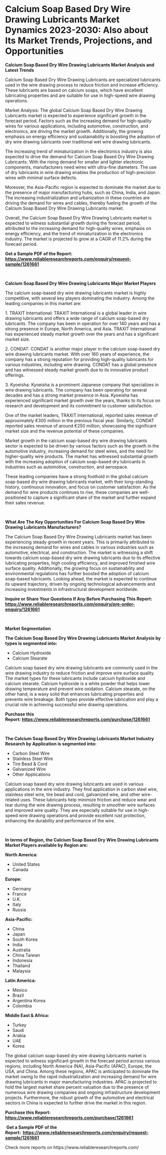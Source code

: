 <p><h1>Calcium Soap Based Dry Wire Drawing Lubricants Market Dynamics 2023-2030: Also about Its Market Trends, Projections, and Opportunities</h1></p><p><strong>Calcium Soap Based Dry Wire Drawing Lubricants Market Analysis and Latest Trends</strong></p>
<p><p>Calcium Soap Based Dry Wire Drawing Lubricants are specialized lubricants used in the wire drawing process to reduce friction and increase efficiency. These lubricants are based on calcium soaps, which have excellent lubricating properties and are suitable for use in high-speed wire drawing operations.</p><p>Market Analysis: The global Calcium Soap Based Dry Wire Drawing Lubricants market is expected to experience significant growth in the forecast period. Factors such as the increasing demand for high-quality wires for various applications, including automotive, construction, and electronics, are driving the market growth. Additionally, the growing emphasis on energy efficiency and sustainability is boosting the adoption of dry wire drawing lubricants over traditional wet wire drawing lubricants.</p><p>The increasing trend of miniaturization in the electronics industry is also expected to drive the demand for Calcium Soap Based Dry Wire Drawing Lubricants. With the rising demand for smaller and lighter electronic components, manufacturers need wires with ultra-fine diameters. The use of dry lubricants in wire drawing enables the production of high-precision wires with minimal surface defects.</p><p>Moreover, the Asia-Pacific region is expected to dominate the market due to the presence of major manufacturing hubs, such as China, India, and Japan. The increasing industrialization and urbanization in these countries are driving the demand for wires and cables, thereby fueling the growth of the Calcium Soap Based Dry Wire Drawing Lubricants market.</p><p>Overall, the Calcium Soap Based Dry Wire Drawing Lubricants market is expected to witness substantial growth during the forecast period, attributed to the increasing demand for high-quality wires, emphasis on energy efficiency, and the trend of miniaturization in the electronics industry. The market is projected to grow at a CAGR of 11.2% during the forecast period.</p></p>
<p><strong>Get a Sample PDF of the Report:&nbsp; <a href="https://www.reliableresearchreports.com/enquiry/request-sample/1261661">https://www.reliableresearchreports.com/enquiry/request-sample/1261661</a></strong></p>
<p>&nbsp;</p>
<p><strong>Calcium Soap Based Dry Wire Drawing Lubricants Major Market Players</strong></p>
<p><p>The calcium soap-based dry wire drawing lubricants market is highly competitive, with several key players dominating the industry. Among the leading companies in this market are:</p><p>1. TRAXIT International: TRAXIT International is a global leader in wire drawing lubricants and offers a wide range of calcium soap-based dry lubricants. The company has been in operation for over 140 years and has a strong presence in Europe, North America, and Asia. TRAXIT International has experienced steady market growth over the years and has a significant market size.</p><p>2. CONDAT: CONDAT is another major player in the calcium soap-based dry wire drawing lubricants market. With over 160 years of experience, the company has a strong reputation for providing high-quality lubricants for various industries, including wire drawing. CONDAT has a global presence and has witnessed steady market growth due to its innovative product offerings.</p><p>3. Kyoeisha: Kyoeisha is a prominent Japanese company that specializes in wire drawing lubricants. The company has been operating for several decades and has a strong market presence in Asia. Kyoeisha has experienced significant market growth over the years, thanks to its focus on research and development and its commitment to customer satisfaction.</p><p>One of the market leaders, TRAXIT International, reported sales revenue of approximately €300 million in the previous fiscal year. Similarly, CONDAT reported sales revenue of around €250 million, showcasing the significant market size and the revenue potential of these companies.</p><p>Market growth in the calcium soap-based dry wire drawing lubricants sector is expected to be driven by various factors such as the growth in the automotive industry, increasing demand for steel wires, and the need for higher-quality wire products. The market has witnessed substantial growth with the increasing adoption of calcium soap-based dry lubricants in industries such as automotive, construction, and aerospace.</p><p>These leading companies have a strong foothold in the global calcium soap-based dry wire drawing lubricants market, with their long-standing history, continuous innovation, and focus on customer satisfaction. As the demand for wire products continues to rise, these companies are well-positioned to capture a significant share of the market and further expand their sales revenue.</p></p>
<p>&nbsp;</p>
<p><strong>What Are The Key Opportunities For Calcium Soap Based Dry Wire Drawing Lubricants Manufacturers?</strong></p>
<p><p>The Calcium Soap Based Dry Wire Drawing Lubricants market has been experiencing steady growth in recent years. This is primarily attributed to the increasing demand for wires and cables in various industries such as automotive, electrical, and construction. The market is witnessing a shift towards calcium soap-based dry wire drawing lubricants due to its effective lubricating properties, high cooling efficiency, and improved finished wire surface quality. Additionally, the growing focus on sustainability and environmental regulations has further boosted the adoption of calcium soap-based lubricants. Looking ahead, the market is expected to continue its upward trajectory, driven by ongoing technological advancements and increasing investments in infrastructural development worldwide.</p></p>
<p><strong>Inquire or Share Your Questions If Any Before Purchasing This Report: <a href="https://www.reliableresearchreports.com/enquiry/pre-order-enquiry/1261661">https://www.reliableresearchreports.com/enquiry/pre-order-enquiry/1261661</a></strong></p>
<p>&nbsp;</p>
<p><strong>Market Segmentation</strong></p>
<p><strong>The Calcium Soap Based Dry Wire Drawing Lubricants Market Analysis by types is segmented into:</strong></p>
<p><ul><li>Calcium Hydroxide</li><li>Calcium Stearate</li></ul></p>
<p><p>Calcium soap based dry wire drawing lubricants are commonly used in the wire drawing industry to reduce friction and improve wire surface quality. The market types for these lubricants include calcium hydroxide and calcium stearate. Calcium hydroxide is a white powder that helps lower drawing temperature and prevent wire oxidation. Calcium stearate, on the other hand, is a waxy solid that enhances lubricating properties and prevents wire breakage. Both types provide effective lubrication and play a crucial role in achieving successful wire drawing operations.</p></p>
<p><strong>Purchase this Report:&nbsp;<a href="https://www.reliableresearchreports.com/purchase/1261661">https://www.reliableresearchreports.com/purchase/1261661</a></strong></p>
<p>&nbsp;</p>
<p><strong>The Calcium Soap Based Dry Wire Drawing Lubricants Market Industry Research by Application is segmented into:</strong></p>
<p><ul><li>Carbon Steel Wire</li><li>Stainless Steel Wire</li><li>Tire Bead & Cord</li><li>Galvanized Wire</li><li>Other Applications</li></ul></p>
<p><p>Calcium soap based dry wire drawing lubricants are used in various applications in the wire industry. They find application in carbon steel wire, stainless steel wire, tire bead and cord, galvanized wire, and other wire-related uses. These lubricants help minimize friction and reduce wear and tear during the wire drawing process, resulting in smoother wire surfaces and improved wire quality. They are especially suitable for use in high-speed wire drawing operations and provide excellent rust protection, enhancing the durability and performance of the wire.</p></p>
<p>&nbsp;</p>
<p><strong>In terms of Region, the Calcium Soap Based Dry Wire Drawing Lubricants Market Players available by Region are:</strong></p>
<p>
    <p> <strong> North America: </strong>
        <ul>
            <li>United States</li>
            <li>Canada</li>
        </ul>
        </p> 
    <p> <strong> Europe: </strong>
        <ul>
            <li>Germany</li>
            <li>France</li>
            <li>U.K.</li>
            <li>Italy</li>
            <li>Russia</li>
        </ul>
        </p> 
    <p> <strong> Asia-Pacific: </strong>
        <ul>
            <li>China</li>
            <li>Japan</li>
            <li>South Korea</li>
            <li>India</li>
            <li>Australia</li>
            <li>China Taiwan</li>
            <li>Indonesia</li>
            <li>Thailand</li>
            <li>Malaysia</li>
        </ul>
        </p> 
    <p> <strong> Latin America: </strong>
        <ul>
            <li>Mexico</li>
            <li>Brazil</li>
            <li>Argentina Korea</li>
            <li>Colombia</li>
        </ul>
        </p> 
    <p> <strong> Middle East & Africa: </strong>
        <ul>
            <li>Turkey</li>
            <li>Saudi</li>
            <li>Arabia</li>
            <li>UAE</li>
            <li>Korea</li>
        </ul>
    </p>
    </p>
<p><p>The global calcium soap-based dry wire drawing lubricants market is expected to witness significant growth in the forecast period across various regions, including North America (NA), Asia-Pacific (APAC), Europe, the USA, and China. Among these regions, APAC is anticipated to dominate the market owing to the rapid industrialization and increasing demand for wire drawing lubricants in major manufacturing industries. APAC is projected to hold the largest market share percent valuation due to the presence of numerous wire drawing companies and ongoing infrastructure development projects. Furthermore, the robust growth of the automotive and electrical sectors in China is expected to further drive the market in this region.</p></p>
<p><strong>Purchase this Report: <a href="https://www.reliableresearchreports.com/purchase/1261661">https://www.reliableresearchreports.com/purchase/1261661</a></strong></p>
<p>&nbsp;<strong>Get a Sample PDF of the Report:&nbsp;&nbsp;<a href="https://www.reliableresearchreports.com/enquiry/request-sample/1261661">https://www.reliableresearchreports.com/enquiry/request-sample/1261661</a></strong></p>
<p><strong></strong></p>
<p>Check more reports on https://www.reliableresearchreports.com/</p>